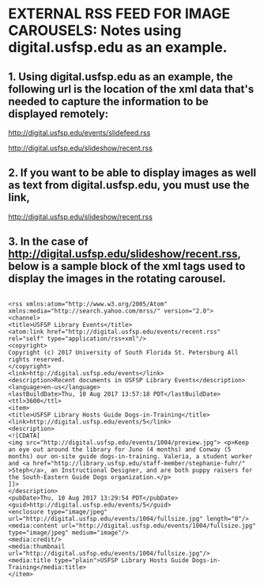 # EXTERNAL RSS FEED FOR IMAGE CAROUSELS:  Notes using digital.usfsp.edu as an example.

## 1. Using digital.usfsp.edu as an example, the following url is the location of the xml data that's needed to capture the information to be displayed remotely:

http://digital.usfsp.edu/events/slidefeed.rss

http://digital.usfsp.edu/slideshow/recent.rss

## 2. If you want to be able to display images as well as text from digital.usfsp.edu, you must use the link,

http://digital.usfsp.edu/slideshow/recent.rss

## 3. In the case of http://digital.usfsp.edu/slideshow/recent.rss, below is a sample block of the xml tags used to display the images in the rotating carousel.

```

<rss xmlns:atom="http://www.w3.org/2005/Atom" xmlns:media="http://search.yahoo.com/mrss/" version="2.0">
<channel>
<title>USFSP Library Events</title>
<atom:link href="http://digital.usfsp.edu/events/recent.rss" rel="self" type="application/rss+xml"/>
<copyright>
Copyright (c) 2017 University of South Florida St. Petersburg All rights reserved.
</copyright>
<link>http://digital.usfsp.edu/events</link>
<description>Recent documents in USFSP Library Events</description>
<language>en-us</language>
<lastBuildDate>Thu, 10 Aug 2017 13:57:18 PDT</lastBuildDate>
<ttl>3600</ttl>
<item>
<title>USFSP Library Hosts Guide Dogs-in-Training</title>
<link>http://digital.usfsp.edu/events/5</link>
<description>
<![CDATA[
<img src="http://digital.usfsp.edu/events/1004/preview.jpg"> <p>Keep an eye out around the library for Juno (4 months) and Conway (5 months) our on-site guide dogs-in-training. Valeria, a student worker and <a href="http://library.usfsp.edu/staff-member/stephanie-fuhr/" >Steph</a>, an Instructional Designer, and are both puppy raisers for the South-Eastern Guide Dogs organization.</p>
]]>
</description>
<pubDate>Thu, 10 Aug 2017 13:29:54 PDT</pubDate>
<guid>http://digital.usfsp.edu/events/5</guid>
<enclosure type="image/jpeg" url="http://digital.usfsp.edu/events/1004/fullsize.jpg" length="0"/>
<media:content url="http://digital.usfsp.edu/events/1004/fullsize.jpg" type="image/jpeg" medium="image"/>
<media:credit/>
<media:thumbnail url="http://digital.usfsp.edu/events/1004/fullsize.jpg"/>
<media:title type="plain">USFSP Library Hosts Guide Dogs-in-Training</media:title>
</item>
```
